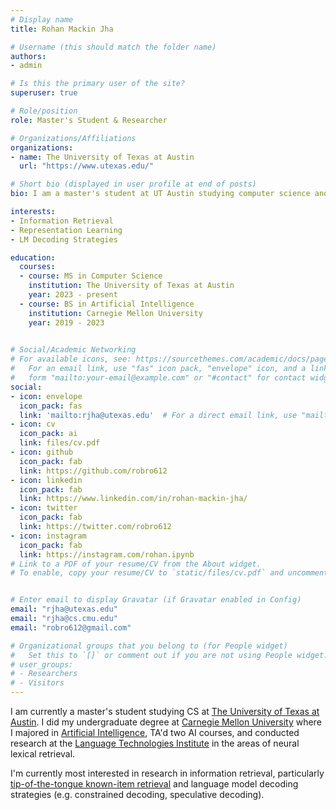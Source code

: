 ```yaml
---
# Display name
title: Rohan Mackin Jha

# Username (this should match the folder name)
authors:
- admin

# Is this the primary user of the site?
superuser: true

# Role/position
role: Master's Student & Researcher

# Organizations/Affiliations
organizations:
- name: The University of Texas at Austin
  url: "https://www.utexas.edu/"

# Short bio (displayed in user profile at end of posts)
bio: I am a master's student at UT Austin studying computer science and researching natural language processing

interests:
- Information Retrieval
- Representation Learning
- LM Decoding Strategies

education:
  courses:
  - course: MS in Computer Science
    institution: The University of Texas at Austin
    year: 2023 - present
  - course: BS in Artificial Intelligence
    institution: Carnegie Mellon University
    year: 2019 - 2023
  

# Social/Academic Networking
# For available icons, see: https://sourcethemes.com/academic/docs/page-builder/#icons
#   For an email link, use "fas" icon pack, "envelope" icon, and a link in the
#   form "mailto:your-email@example.com" or "#contact" for contact widget.
social:
- icon: envelope
  icon_pack: fas
  link: 'mailto:rjha@utexas.edu'  # For a direct email link, use "mailto:test@example.org".
- icon: cv
  icon_pack: ai
  link: files/cv.pdf
- icon: github
  icon_pack: fab
  link: https://github.com/robro612
- icon: linkedin
  icon_pack: fab
  link: https://www.linkedin.com/in/rohan-mackin-jha/
- icon: twitter
  icon_pack: fab
  link: https://twitter.com/robro612
- icon: instagram
  icon_pack: fab
  link: https://instagram.com/rohan.ipynb
# Link to a PDF of your resume/CV from the About widget.
# To enable, copy your resume/CV to `static/files/cv.pdf` and uncomment the lines below.


# Enter email to display Gravatar (if Gravatar enabled in Config)
email: "rjha@utexas.edu"
email: "rjha@cs.cmu.edu"
email: "robro612@gmail.com"

# Organizational groups that you belong to (for People widget)
#   Set this to `[]` or comment out if you are not using People widget.
# user_groups:
# - Researchers
# - Visitors
---
```


I am currently a master's student studying CS at [The University of Texas at Austin](https://www.utexas.edu/). I did my undergraduate degree at [Carnegie Mellon University](https://www.cs.cmu.edu) where I majored in [Artificial Intelligence](https://www.cs.cmu.edu/bs-in-artificial-intelligence/), TA'd two AI courses, and conducted research at the [Language Technologies Institute](https://lti.cs.cmu.edu/) in the areas of neural lexical retrieval. 

I'm currently most interested in research in information retrieval, particularly [tip-of-the-tongue known-item retrieval](https://trec-tot.github.io/) and language model decoding strategies (e.g. constrained decoding, speculative decoding).